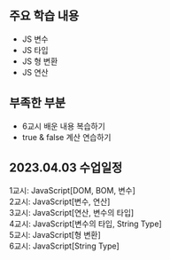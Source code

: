 ## 주요 학습 내용

* JS 변수
* JS 타입
* JS 형 변환
* JS 연산


## 부족한 부분

* 6교시 배운 내용 복습하기
* true & false 계산 연습하기


## 2023.04.03 수업일정

1교시: JavaScript[DOM, BOM, 변수] <br >
2교시: JavaScript[변수, 연산] <br >
3교시: JavaScript[연산, 변수의 타입] <br >
4교시: JavaScript[변수의 타입, String Type] <br >
5교시: JavaScript[형 변환] <br >
6교시: JavaScript[String Type] <br >

